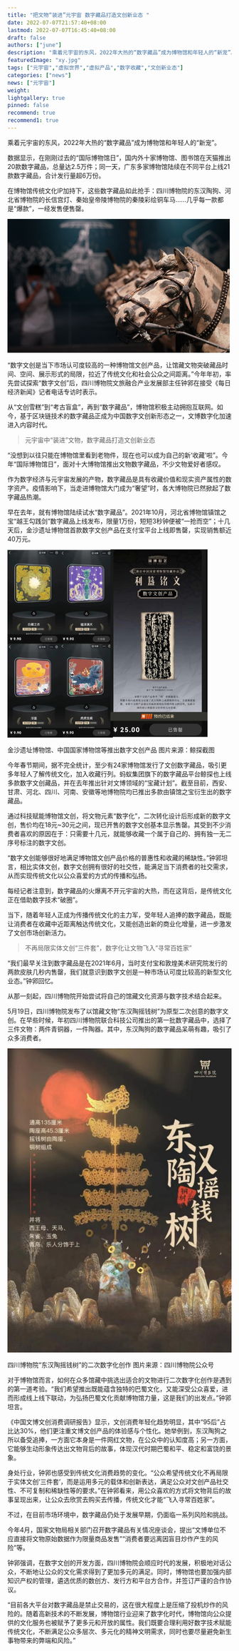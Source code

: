 ```yaml
---
title: "把文物“装进”元宇宙 数字藏品打造文创新业态 "
date: 2022-07-07T21:57:40+08:00
lastmod: 2022-07-07T16:45:40+08:00
draft: false
authors: ["june"]
description: "乘着元宇宙的东风，2022年大热的“数字藏品”成为博物馆和年轻人的“新宠”。"
featuredImage: "xy.jpg"
tags: ["元宇宙","虚拟世界","虚拟产品","数字收藏","文创新业态"]
categories: ["news"]
news: ["元宇宙"]
weight: 
lightgallery: true
pinned: false
recommend: true
recommend1: true
---
```


乘着元宇宙的东风，2022年大热的“数字藏品”成为博物馆和年轻人的“新宠”。

数据显示，在刚刚过去的“国际博物馆日”，国内外十家博物馆、图书馆在天猫推出20款数字藏品，总量达2.5万件；同一天，广东多家博物馆陆续在不同平台上线21款数字藏品，合计发行量超6万份。

在博物馆传统文化IP加持下，这些数字藏品如此抢手：四川博物院的东汉陶狗、河北省博物院的长信宫灯、秦始皇帝陵博物院的秦陵彩绘铜车马……几乎每一款都是“爆款”，一经发售便售罄。

![文创新业态](xy.jpg)



“数字文创是当下市场认可度较高的一种博物馆文创产品，让馆藏文物突破藏品时间、空间、展示形式的局限，拉近了传统文化和社会公众之间距离。”今年年初，率先尝试探索“数字文创”后，四川博物院文旅融合产业发展部主任钟郛在接受《每日经济新闻》记者电话专访时表示。

从“文创雪糕”到“考古盲盒”，再到“数字藏品”，博物馆积极主动拥抱互联网。如今，基于区块链技术的数字藏品正成为中国数字文创新形态之一，文博数字化加速进入内容时代。



> 元宇宙中“装进”文物，数字藏品打造文创新业态



“没想到以往只能在博物馆里看到老物件，现在也可以成为自己的新‘收藏’啦”。今年“国际博物馆日”，面对十大博物馆推出文物数字藏品，不少文物爱好者感叹。

作为数字经济与元宇宙发展的产物，数字藏品是具有收藏价值和现实资产属性的数字资产。疫情影响下，当走进博物馆大门成为“奢望”时，各大博物院已然掀起了数字藏品热潮。

早在去年，就有博物馆陆续试水“数字藏品”。2021年10月，河北省博物馆镇馆之宝“越王勾践剑”数字藏品上线发布，限量1万份，短短3秒钟便被“一抢而空”；十几天后，金沙遗址博物馆首款数字文创产品在支付宝平台上线即售罄，实现销售额近40万元。

![文创新业态](yt.jpg)



金沙遗址博物馆、中国国家博物馆等推出数字文创产品 图片来源：鲸探截图

今年春节期间，据不完全统计，至少有24家博物馆发行了文创数字藏品，吸引更多年轻人了解传统文化，加入收藏行列。蚂蚁集团旗下的数字藏品平台鲸探也上线多款数字文创藏品，并在去年推出针对文博领域的“宝藏计划”。截至目前，西安、甘肃、河北、四川、河南、安徽等地博物院均已推出多款由镇馆之宝衍生出的数字藏品。

通过科技赋能博物馆文创，将文物元素“数字化”，二次转化设计后形成新的数字文创，售价均在18元~30元之间，现已开售的数字文创基本显示售罄。其受到不少消费者喜欢的原因在于：只需要十几元，就能够收藏一个属于自己的、拥有独一无二序号标注的数字文创。

“数字文创能够很好地满足博物馆文创产品价格的普惠性和收藏的稀缺性。”钟郛坦言，相比实体文创，数字文创拥有很好的社交性，能满足当下消费者的社交需求，从而实现传统文化以公众喜爱的方式的传播和弘扬。

每经记者注意到，数字藏品的火爆离不开元宇宙的大热，而在这背后，是传统文化正在借助数字技术“破圈”。

当下，随着年轻人正成为传播传统文化的主力军，受年轻人追捧的数字藏品，既能让消费者在收藏中近距离触达传统文化，又能创造出新的商业化增量，进一步激发了文创市场创新活力。



> 不再局限实体文创“三件套”，数字化让文物飞入“寻常百姓家”



“我们最早关注到数字藏品是在2021年6月，当时支付宝和敦煌美术研究院发行的两款皮肤几秒内售罄，我们就意识到数字文创是一种市场认可度比较高的新型文化业态。”钟郛回忆。

从那一刻起，四川博物院开始尝试将自己的馆藏文化资源与数字技术结合起来。

5月19日，四川博物院发布了以馆藏文物“东汉陶摇钱树”为原型二次创意的数字文创。在早些时候，年初四川博物院联合科技公司推出的第一批数字藏品中，选择了三件文物：两件青铜器，一件陶器。其中，东汉陶狗的数字藏品呆萌有趣，吸引了众多消费者。

![文创新业态](dh.jpg)



四川博物院“东汉陶摇钱树”的二次数字化创作 图片来源：四川博物院公众号

对于博物馆而言，如何在众多馆藏中挑选出适合的文物进行二次数字化创作是遇到的第一道考验。“我们希望推出既能蕴含独特的巴蜀文化，又能深受公众喜爱，进而形成线上线下联动，为弘扬巴蜀文化贡献博物馆力量，这是我们的出发点。”钟郛坦言。

《中国文博文创消费调研报告》显示，文创消费年轻化趋势明显，其中“95后”占比达30%，他们更注重文博文创产品的体验感与个性化。她举例到，东汉陶狗之所以备受追捧，一方面它本身是一件网红文物，在公众中的认知度高；另一方面，它能够生动形象传达出文物背后的故事，体现汉代时期巴蜀和平、稳定和富饶的景象。

身处行业，钟郛也感受到传统文化消费趋势的变化。“公众希望传统文化不再局限于实体文创‘三件套’，而是运用多元的载体和创新表达，满足公众对文创产品社交性、不可复制和稀缺性等的要求。”在钟郛看来，用公众喜欢的方式将文物背后的故事呈现出来，让公众去欣赏去购买去传播，传统文化才能“飞入寻常百姓家”。

不过，在目前市场环境中，数字藏品仍处于发展早期，仍面临一系列风险和挑战。

今年4月，国家文物局相关部门召开数字藏品有关情况座谈会，提出“文博单位不应直接将文物原始数据作为限量商品发售”“消费者要远离因盲目炒作产生的风险”等。

钟郛强调，在数字文创的开发方面，四川博物院会顺应时代的发展，积极地对话公众，不断地让公众的文化需求得到了更加多元的满足。同时，博物馆也要加强内部知识产权的管理，遴选优质的数创方、发行方和平台方合作，并签订严谨的合作协议。

“目前各大平台对数字藏品是禁止交易的，这在很大程度上是压缩了投机炒作的风险的。随着高新技术的不断发展，博物馆行业迎来了数字化时代，博物馆向公众提供的文化服务也被赋予了更多元和开放的属性。我们既要合理利用好数字技术赋能传统文化，不断满足公众多层次、多元化的精神文明需求，同时也要尽量避免新生事物带来的弊端和风险。”